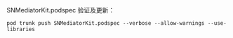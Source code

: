 SNMediatorKit.podspec 验证及更新：

```
pod trunk push SNMediatorKit.podspec --verbose --allow-warnings --use-libraries
```

